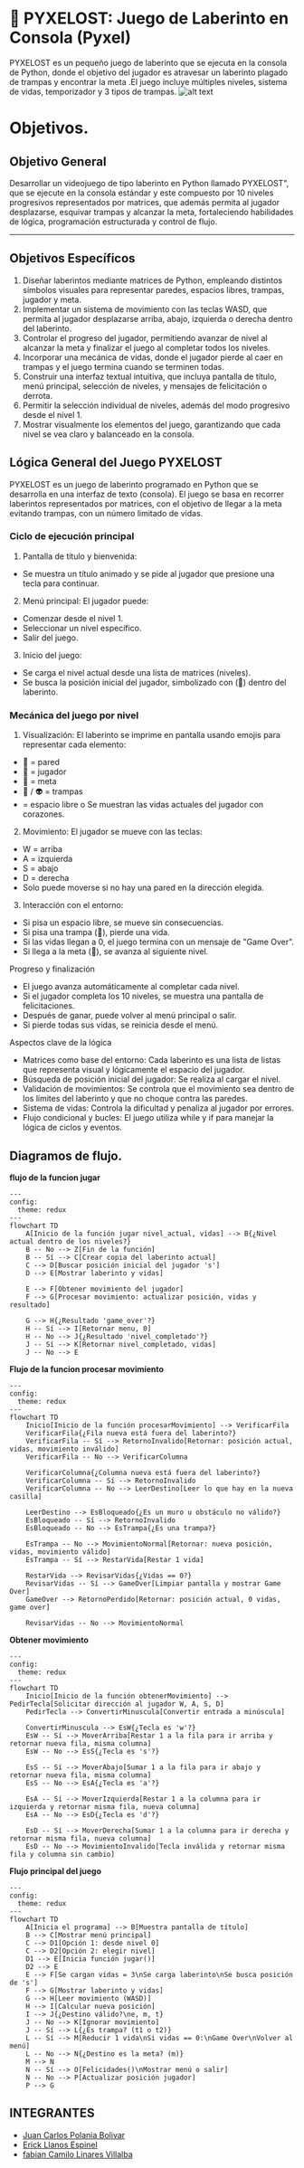 # 🧩 PYXELOST: Juego de Laberinto en Consola (Pyxel)

 PYXELOST es un pequeño juego de laberinto que se ejecuta en la consola de Python, donde el objetivo del jugador es atravesar un laberinto plagado de trampas y encontrar la meta .El juego incluye múltiples niveles, sistema de vidas, temporizador y 3 tipos de trampas.
 ![alt text](image.png)

#  Objetivos.

## Objetivo General
Desarrollar un videojuego de tipo laberinto en Python llamado PYXELOST", que se ejecute en la consola estándar y este compuesto por 10 niveles progresivos representados por matrices, que además permita al jugador desplazarse, esquivar trampas y alcanzar la meta, fortaleciendo habilidades de lógica, programación estructurada y control de flujo.
________________________________________
## Objetivos Específicos
1.	Diseñar laberintos mediante matrices de Python, empleando distintos símbolos visuales para representar paredes, espacios libres, trampas, jugador y meta.
2.	Implementar un sistema de movimiento con las teclas WASD, que permita al jugador desplazarse arriba, abajo, izquierda o derecha dentro del laberinto.
3.	Controlar el progreso del jugador, permitiendo avanzar de nivel al alcanzar la meta y finalizar el juego al completar todos los niveles.
4.	Incorporar una mecánica de vidas, donde el jugador pierde al caer en trampas y el juego termina cuando se terminen todas.
5.	Construir una interfaz textual intuitiva, que incluya pantalla de título, menú principal, selección de niveles, y mensajes de felicitación o derrota.
6.	Permitir la selección individual de niveles, además del modo progresivo desde el nivel 1.
7.	Mostrar visualmente los elementos del juego, garantizando que cada nivel se vea claro y balanceado en la consola.


## Lógica General del Juego PYXELOST

PYXELOST es un juego de laberinto programado en Python que se desarrolla en una interfaz de texto (consola). El juego se basa en recorrer laberintos representados por matrices, con el objetivo de llegar a la meta evitando trampas, con un número limitado de vidas.

### Ciclo de ejecución principal
1. Pantalla de título y bienvenida:
*  Se muestra un título animado y se pide al jugador que presione una tecla para continuar.
2.	Menú principal:
	El jugador puede:
*	Comenzar desde el nivel 1.
*	Seleccionar un nivel específico.
*	Salir del juego.
3.	Inicio del juego:
*	Se carga el nivel actual desde una lista de matrices (niveles).
*	Se busca la posición inicial del jugador, simbolizado con (🤖) dentro del laberinto.

### Mecánica del juego por nivel
1.	Visualización:
El laberinto se imprime en pantalla usando emojis para representar cada elemento:
*	🔲 = pared
*	🤖 = jugador
*	🏁 = meta
*	👺 / 👽 = trampas
*	= espacio libre
o	Se muestran las vidas actuales del jugador con corazones.
2.	Movimiento:
El jugador se mueve con las teclas:
*	W = arriba
*	A = izquierda
*	S = abajo
*	D = derecha
*	Solo puede moverse si no hay una pared en la dirección elegida.
3.	Interacción con el entorno:
*	Si pisa un espacio libre, se mueve sin consecuencias.
*	Si pisa una trampa (👺), pierde una vida.
*	Si las vidas llegan a 0, el juego termina con un mensaje de "Game Over".
*	Si llega a la meta (🏁), se avanza al siguiente nivel.

 Progreso y finalización
*	El juego avanza automáticamente al completar cada nivel.
*	Si el jugador completa los 10 niveles, se muestra una pantalla de felicitaciones.
*	Después de ganar, puede volver al menú principal o salir.
*	Si pierde todas sus vidas, se reinicia desde el menú.

Aspectos clave de la lógica
* 	Matrices como base del entorno: Cada laberinto es una lista de listas que representa visual y lógicamente el espacio del jugador.
*	Búsqueda de posición inicial del jugador: Se realiza al cargar el nivel.
*	Validación de movimientos: Se controla que el movimiento sea dentro de los límites del laberinto y que no choque contra las paredes.
*	Sistema de vidas: Controla la dificultad y penaliza al jugador por errores.
*	Flujo condicional y bucles: El juego utiliza while y if para manejar la lógica de ciclos y eventos.


## Diagramos de flujo.
**flujo de la funcion jugar**
``` mermaid
---
config:
  theme: redux
---
flowchart TD
    A[Inicio de la función jugar nivel_actual, vidas] --> B{¿Nivel actual dentro de los niveles?}
    B -- No --> Z[Fin de la función]
    B -- Sí --> C[Crear copia del laberinto actual]
    C --> D[Buscar posición inicial del jugador 's']
    D --> E[Mostrar laberinto y vidas]

    E --> F[Obtener movimiento del jugador]
    F --> G[Procesar movimiento: actualizar posición, vidas y resultado]

    G --> H{¿Resultado 'game_over'?}
    H -- Sí --> I[Retornar menu, 0]
    H -- No --> J{¿Resultado 'nivel_completado'?}
    J -- Sí --> K[Retornar nivel_completado, vidas]
    J -- No --> E
```
**Flujo de la funcion procesar movimiento**

``` mermaid
---
config:
  theme: redux
---
flowchart TD
    Inicio[Inicio de la función procesarMovimiento] --> VerificarFila
    VerificarFila{¿Fila nueva está fuera del laberinto?}
    VerificarFila -- Sí --> RetornoInvalido[Retornar: posición actual, vidas, movimiento inválido]
    VerificarFila -- No --> VerificarColumna

    VerificarColumna{¿Columna nueva está fuera del laberinto?}
    VerificarColumna -- Sí --> RetornoInvalido
    VerificarColumna -- No --> LeerDestino[Leer lo que hay en la nueva casilla]

    LeerDestino --> EsBloqueado{¿Es un muro u obstáculo no válido?}
    EsBloqueado -- Sí --> RetornoInvalido
    EsBloqueado -- No --> EsTrampa{¿Es una trampa?}

    EsTrampa -- No --> MovimientoNormal[Retornar: nueva posición, vidas, movimiento válido]
    EsTrampa -- Sí --> RestarVida[Restar 1 vida]

    RestarVida --> RevisarVidas{¿Vidas == 0?}
    RevisarVidas -- Sí --> GameOver[Limpiar pantalla y mostrar Game Over]
    GameOver --> RetornoPerdido[Retornar: posición actual, 0 vidas, game over]

    RevisarVidas -- No --> MovimientoNormal
```

**Obtener movimiento**

``` mermaid
---
config:
  theme: redux
---
flowchart TD
    Inicio[Inicio de la función obtenerMovimiento] --> PedirTecla[Solicitar dirección al jugador W, A, S, D] 
    PedirTecla --> ConvertirMinuscula[Convertir entrada a minúscula]
    
    ConvertirMinuscula --> EsW{¿Tecla es 'w'?}
    EsW -- Sí --> MoverArriba[Restar 1 a la fila para ir arriba y retornar nueva fila, misma columna]
    EsW -- No --> EsS{¿Tecla es 's'?}
    
    EsS -- Sí --> MoverAbajo[Sumar 1 a la fila para ir abajo y retornar nueva fila, misma columna]
    EsS -- No --> EsA{¿Tecla es 'a'?}
    
    EsA -- Sí --> MoverIzquierda[Restar 1 a la columna para ir izquierda y retornar misma fila, nueva columna]
    EsA -- No --> EsD{¿Tecla es 'd'?}
    
    EsD -- Sí --> MoverDerecha[Sumar 1 a la columna para ir derecha y retornar misma fila, nueva columna]
    EsD -- No --> MovimientoInvalido[Tecla inválida y retornar misma fila y columna sin cambio]
```

**Flujo principal del juego**
``` mermaid
---
config:
  theme: redux
---
flowchart TD
    A[Inicia el programa] --> B[Muestra pantalla de título]
    B --> C[Mostrar menú principal]
    C --> D1[Opción 1: desde nivel 0]
    C --> D2[Opción 2: elegir nivel]
    D1 --> E[Inicia función jugar()]
    D2 --> E
    E --> F[Se cargan vidas = 3\nSe carga laberinto\nSe busca posición de 's']
    F --> G[Mostrar laberinto y vidas]
    G --> H[Leer movimiento (WASD)]
    H --> I[Calcular nueva posición]
    I --> J{¿Destino válido?\ne, m, t}
    J -- No --> K[Ignorar movimiento]
    J -- Sí --> L{¿Es trampa? (t1 o t2)}
    L -- Sí --> M[Reducir 1 vida\nSi vidas == 0:\nGame Over\nVolver al menú]
    L -- No --> N{¿Destino es la meta? (m)}
    M --> N
    N -- Sí --> O[Felicidades()\nMostrar menú o salir]
    N -- No --> P[Actualizar posición jugador]
    P --> G
```

## INTEGRANTES
- [Juan Carlos Polania Bolivar](https://github.com/Ciyuang)
- [Erick Llanos Espinel](https://github.com/erickllanos120)
- [fabian Camilo Linares Villalba](https://github.com/campersi93)
